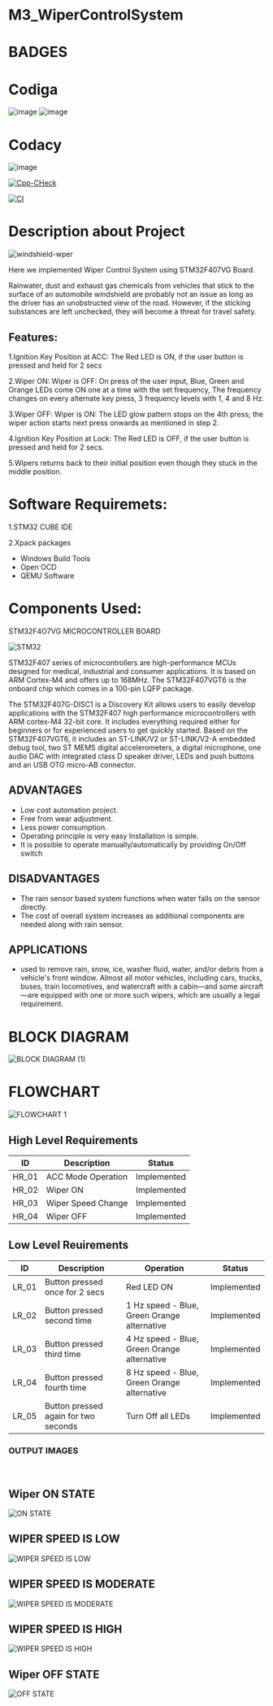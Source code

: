 # M3_WiperControlSystem
# BADGES
# Codiga
![image](https://api.codiga.io/project/33449/score/svg) ![image](https://api.codiga.io/project/33449/status/svg)
# Codacy
![image](https://user-images.githubusercontent.com/89642370/168306215-a17f9caa-6ace-401e-8ba6-c242af81b90f.png)

[![Cpp-CHeck](https://github.com/ENG230/M3_WiperControlSystem/actions/workflows/cpp.yml/badge.svg)](https://github.com/ENG230/M3_WiperControlSystem/actions/workflows/cpp.yml)

[![CI](https://github.com/ENG230/M3_WiperControlSystem/actions/workflows/main.yml/badge.svg)](https://github.com/ENG230/M3_WiperControlSystem/actions/workflows/main.yml)

# Description about Project
![windshield-wper](https://user-images.githubusercontent.com/83355817/168411897-7e5508de-896e-4f03-9737-94605f70382f.jpg)

Here we implemented Wiper Control System using STM32F407VG Board.

Rainwater, dust and exhaust gas chemicals from vehicles that stick to the surface of an automobile windshield are probably not an issue as long as the driver has an unobstructed view of the road. However, if the sticking substances are left unchecked, they will become a threat for travel safety.

## Features:

1.Ignition Key Position at ACC: The Red LED is ON, if the user button is pressed and held for 2 secs

2.Wiper ON: Wiper is OFF: On press of the user input, Blue, Green and Orange LEDs come ON one at a time with the set frequency, The frequency changes on every alternate key press, 3 frequency levels with 1, 4 and 8 Hz.

3.Wiper OFF: Wiper is ON: The LED glow pattern stops on the 4th press; the wiper action starts next press onwards as mentioned in step 2.

4.Ignition Key Position at Lock: The Red LED is OFF, if the user button is pressed and held for 2 secs.

5.Wipers returns back to their initial position even though they stuck in the middle position.
# Software Requiremets:
1.STM32 CUBE IDE

2.Xpack packages

  * Windows Build Tools
  * Open OCD
  * QEMU Software
# Components Used:
STM32F4O7VG MICROCONTROLLER BOARD

![STM32](https://user-images.githubusercontent.com/83355817/168412121-78299942-4dc6-4686-8bae-70905cf308be.jpg)

STM32F407 series of microcontrollers are high-performance MCUs designed for medical, industrial and consumer applications. It is based on ARM Cortex-M4 and offers up to 168MHz. The STM32F407VGT6 is the onboard chip which comes in a 100-pin LQFP package.

The STM32F407G-DISC1 is a Discovery Kit allows users to easily develop applications with the STM32F407 high performance microcontrollers with ARM cortex-M4 32-bit core. It includes everything required either for beginners or for experienced users to get quickly started. Based on the STM32F407VGT6, it includes an ST-LINK/V2 or ST-LINK/V2-A embedded debug tool, two ST MEMS digital accelerometers, a digital microphone, one audio DAC with integrated class D speaker driver, LEDs and push buttons and an USB OTG micro-AB connector.





## ADVANTAGES

*   Low cost automation project.
*   Free from wear adjustment.
*   Less power consumption.
*   Operating principle is very easy Installation is simple.
*   It is possible to operate manually/automatically by providing On/Off switch

## DISADVANTAGES

*   The rain sensor based system functions when water falls on the sensor directly.
*   The cost of overall system increases as additional components are needed along with rain sensor. 

## APPLICATIONS

*   used to remove rain, snow, ice, washer fluid, water, and/or debris from a vehicle's front window. Almost all motor vehicles, including cars, trucks, buses, train locomotives, and watercraft with a cabin—and some aircraft—are equipped with one or more such wipers, which are usually a legal requirement.

# BLOCK DIAGRAM
![BLOCK DIAGRAM (1)](https://user-images.githubusercontent.com/101693748/168218547-ca8edd38-6903-4d8d-b4fa-720618b8a066.png)
# FLOWCHART
![FLOWCHART 1](https://user-images.githubusercontent.com/101693748/168218561-281382d5-fa0a-484a-9d82-029d19521a35.png)



## High Level Requirements

|  ID  |   Description   |  Status  |
|------|-----------------|----------|
| HR_01| ACC Mode Operation| Implemented|
| HR_02|Wiper ON| Implemented|
| HR_03|Wiper Speed Change|Implemented|
|HR_04|Wiper OFF|Implemented|

## Low Level Reuirements

| ID	| Description	| Operation	|Status |
|-----|-------------|-----------|-------|
|LR_01|	Button pressed once for 2 secs|	Red LED ON	|Implemented|
|LR_02|	Button pressed second time|	1 Hz speed - Blue, Green Orange alternative|Implemented|
|LR_03|	Button pressed third time|4 Hz speed - Blue, Green Orange alternative	|Implemented|
|LR_04|	Button pressed fourth time|8 Hz speed - Blue, Green Orange alternative|Implemented|
|LR_05|Button pressed again for two seconds|Turn Off all LEDs|Implemented|
### OUTPUT IMAGES

<br  />

## Wiper ON STATE

<bs  />

![ON STATE](https://user-images.githubusercontent.com/89642370/168281628-68efeed6-2dff-4c95-a680-632d29b3d3fc.png)

<bs  />

## WIPER SPEED IS LOW

<bs  />

![WIPER SPEED IS LOW](https://user-images.githubusercontent.com/89642370/168281759-0454762c-8e53-41f2-a6f3-64b2855c3bd1.png)

<bs  />

## WIPER SPEED IS MODERATE

<bs  />

![WIPER SPEED IS MODERATE](https://user-images.githubusercontent.com/89642370/168281892-d91d6f6b-ed52-46a3-80a6-0477733c16db.png)

<bs  />

## WIPER SPEED IS HIGH

<bs  />

![WIPER SPEED IS HIGH](https://user-images.githubusercontent.com/89642370/168282083-504fec62-5364-4645-acb5-c2a3e619a2e8.png)

<bs  />

## Wiper OFF STATE

<bs  />

![OFF STATE](https://user-images.githubusercontent.com/89642370/168282238-96d3f26d-fe85-459f-b519-685b63c1084f.png)
